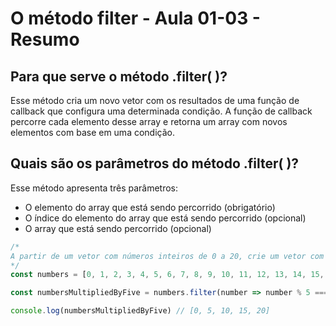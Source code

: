 # O método filter - Aula 01-03 - Resumo

## Para que serve o método .filter( )?
Esse método cria um novo vetor com os resultados de uma função de callback que configura uma determinada condição. A função de callback percorre cada elemento desse array e retorna um array com novos elementos com base em uma condição.

## Quais são os parâmetros do método .filter( )?

Esse método apresenta três parâmetros:
- O elemento do array que está sendo percorrido (obrigatório)
- O índice do elemento do array que está sendo percorrido (opcional)
- O array que está sendo percorrido (opcional)

```javascript
/*
A partir de um vetor com números inteiros de 0 a 20, crie um vetor com os números mútiplos de 5. Imprimir todos os valores armazenados.
*/
const numbers = [0, 1, 2, 3, 4, 5, 6, 7, 8, 9, 10, 11, 12, 13, 14, 15, 16, 17, 18, 19, 20]

const numbersMultipliedByFive = numbers.filter(number => number % 5 === 0)

console.log(numbersMultipliedByFive) // [0, 5, 10, 15, 20]
```

